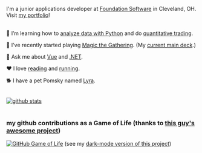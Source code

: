 I'm a junior applications developer at [Foundation Software](https://www.foundationsoft.com/) in Cleveland, OH. Visit [my portfolio](https://rutholdja.netlify.app/)!
<br />
<br />

🔭 I’m learning how to [analyze data with Python](https://www.kaggle.com/ruthrootz) and do [quantitative trading](https://www.quantconnect.com/u/ruth-oldja).

🎴 I've recently started playing [Magic the Gathering](https://magic.wizards.com/en). (My [current main deck](https://www.topdecked.com/decks/izzet/691bae01-8137-474c-bdee-a8941abc21d3).)

💬 Ask me about [Vue](https://vuejs.org/) and [.NET](https://dotnet.microsoft.com/).

❤ I love [reading](https://www.goodreads.com/user/show/72249220-ruth) and [running](https://www.strava.com/athletes/roldja).

🐕 I have a pet Pomsky named [Lyra](https://photos.app.goo.gl/4PWwSSQrBbdUwKi86).
<br />
<br />

[![github stats](https://github-readme-stats.vercel.app/api?username=ruthrootz&count_private=true&theme=github_dark&icon_color=ec362f&show_icons=true)](https://github.com/ruthrootz)
<br />
<br />

### my github contributions as a Game of Life (thanks to [this guy's awesome project](https://github.com/ethomson/github4life))

[![GitHub Game of Life](https://github-life.herokuapp.com/ruthrootz.gif?z=6)](https://github-life.herokuapp.com/ruthrootz)
(see my [dark-mode version of this project](https://github.com/ruthrootz/github4life))
